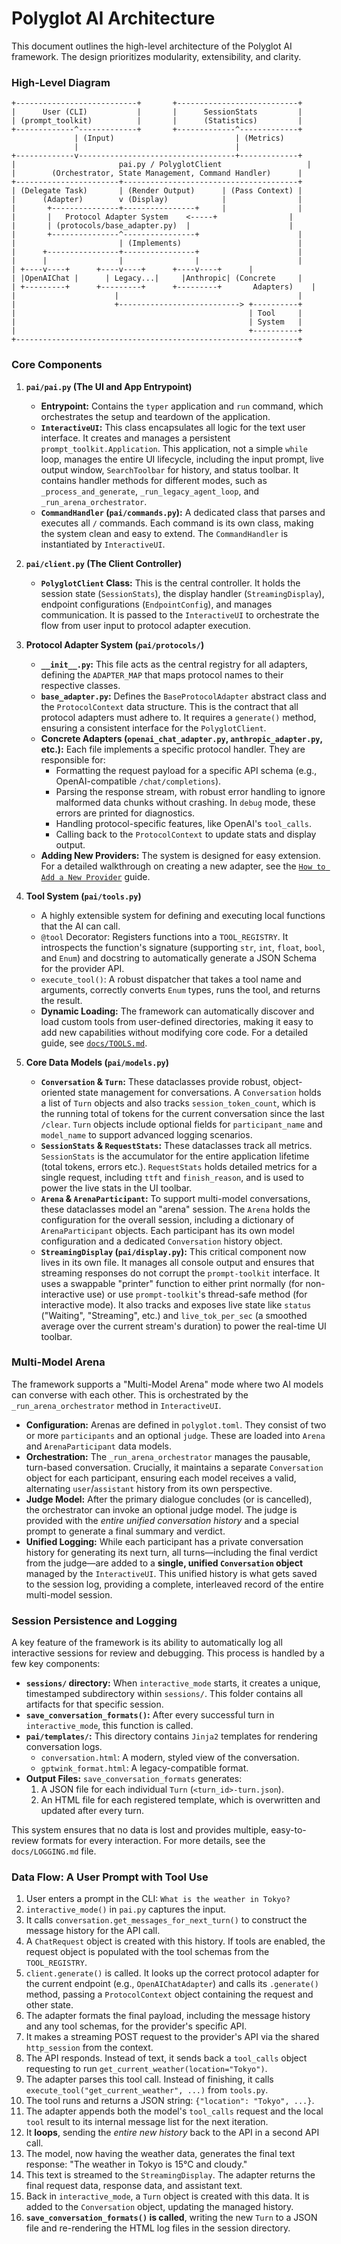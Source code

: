 # Polyglot AI Architecture

This document outlines the high-level architecture of the Polyglot AI framework. The design prioritizes modularity, extensibility, and clarity.

### High-Level Diagram

```
+---------------------------+       +---------------------------+
|      User (CLI)           |       |      SessionStats         |
| (prompt_toolkit)          |       |      (Statistics)         |
+-------------^-------------+       +-------------^-------------+
              | (Input)                           | (Metrics)
              |                                   |
+-------------v-----------------------------------+-------------+
|                       pai.py / PolyglotClient                   |
|        (Orchestrator, State Management, Command Handler)      |
+-----------------------+---------------------------------------+
| (Delegate Task)       | (Render Output)      | (Pass Context) |
|      (Adapter)        v (Display)            |                |
|       +---------------+----------------+     |                |
|       |   Protocol Adapter System    <-----+                |
|       | (protocols/base_adapter.py)  |                      |
|       +---------------^----------------+                      |
|                       | (Implements)                          |
|      +----------------+----------------+                      |
|      |                |                |                      |
| +----v----+      +----v----+      +----v----+      |
| |OpenAIChat |      | Legacy...|     |Anthropic| (Concrete     |
| +---------+      +---------+      +---------+       Adapters)    |
|                      |                                        |
|                      +---------------------------> +----------+
|                                                    | Tool     |
|                                                    | System   |
|                                                    +----------+
+---------------------------------------------------------------+

```

### Core Components

1.  **`pai/pai.py` (The UI and App Entrypoint)**
    *   **Entrypoint:** Contains the `typer` application and `run` command, which orchestrates the setup and teardown of the application.
    *   **`InteractiveUI`:** This class encapsulates all logic for the text user interface. It creates and manages a persistent `prompt_toolkit.Application`. This application, not a simple `while` loop, manages the entire UI lifecycle, including the input prompt, live output window, `SearchToolbar` for history, and status toolbar. It contains handler methods for different modes, such as `_process_and_generate`, `_run_legacy_agent_loop`, and `_run_arena_orchestrator`.
    *   **`CommandHandler` (`pai/commands.py`):** A dedicated class that parses and executes all `/` commands. Each command is its own class, making the system clean and easy to extend. The `CommandHandler` is instantiated by `InteractiveUI`.

2.  **`pai/client.py` (The Client Controller)**
    *   **`PolyglotClient` Class:** This is the central controller. It holds the session state (`SessionStats`), the display handler (`StreamingDisplay`), endpoint configurations (`EndpointConfig`), and manages communication. It is passed to the `InteractiveUI` to orchestrate the flow from user input to protocol adapter execution.

3.  **Protocol Adapter System (`pai/protocols/`)**
    *   **`__init__.py`:** This file acts as the central registry for all adapters, defining the `ADAPTER_MAP` that maps protocol names to their respective classes.
    *   **`base_adapter.py`:** Defines the `BaseProtocolAdapter` abstract class and the `ProtocolContext` data structure. This is the contract that all protocol adapters must adhere to. It requires a `generate()` method, ensuring a consistent interface for the `PolyglotClient`.
    *   **Concrete Adapters (`openai_chat_adapter.py`, `anthropic_adapter.py`, etc.):** Each file implements a specific protocol handler. They are responsible for:
        *   Formatting the request payload for a specific API schema (e.g., OpenAI-compatible `/chat/completions`).
        *   Parsing the response stream, with robust error handling to ignore malformed data chunks without crashing. In `debug` mode, these errors are printed for diagnostics.
        *   Handling protocol-specific features, like OpenAI's `tool_calls`.
        *   Calling back to the `ProtocolContext` to update stats and display output.
    *   **Adding New Providers:** The system is designed for easy extension. For a detailed walkthrough on creating a new adapter, see the [`How to Add a New Provider`](docs/providers/ANTHROPIC.md) guide.

4.  **Tool System (`pai/tools.py`)**
    *   A highly extensible system for defining and executing local functions that the AI can call.
    *   `@tool` Decorator: Registers functions into a `TOOL_REGISTRY`. It introspects the function's signature (supporting `str`, `int`, `float`, `bool`, and `Enum`) and docstring to automatically generate a JSON Schema for the provider API.
    *   `execute_tool()`: A robust dispatcher that takes a tool name and arguments, correctly converts `Enum` types, runs the tool, and returns the result.
    *   **Dynamic Loading:** The framework can automatically discover and load custom tools from user-defined directories, making it easy to add new capabilities without modifying core code. For a detailed guide, see [`docs/TOOLS.md`](./TOOLS.md).

5.  **Core Data Models (`pai/models.py`)**
    *   **`Conversation` & `Turn`:** These dataclasses provide robust, object-oriented state management for conversations. A `Conversation` holds a list of `Turn` objects and also tracks `session_token_count`, which is the running total of tokens for the current conversation since the last `/clear`. `Turn` objects include optional fields for `participant_name` and `model_name` to support advanced logging scenarios.
    *   **`SessionStats` & `RequestStats`:** These dataclasses track all metrics. `SessionStats` is the accumulator for the entire application lifetime (total tokens, errors etc.). `RequestStats` holds detailed metrics for a single request, including `ttft` and `finish_reason`, and is used to power the live stats in the UI toolbar.
    *   **`Arena` & `ArenaParticipant`:** To support multi-model conversations, these dataclasses model an "arena" session. The `Arena` holds the configuration for the overall session, including a dictionary of `ArenaParticipant` objects. Each participant has its own model configuration and a dedicated `Conversation` history object.
    *   **`StreamingDisplay` (`pai/display.py`):** This critical component now lives in its own file. It manages all console output and ensures that streaming responses do not corrupt the `prompt-toolkit` interface. It uses a swappable "printer" function to either print normally (for non-interactive use) or use `prompt-toolkit`'s thread-safe method (for interactive mode). It also tracks and exposes live state like `status` ("Waiting", "Streaming", etc.) and `live_tok_per_sec` (a smoothed average over the current stream's duration) to power the real-time UI toolbar.

### Multi-Model Arena

The framework supports a "Multi-Model Arena" mode where two AI models can converse with each other. This is orchestrated by the `_run_arena_orchestrator` method in `InteractiveUI`.

*   **Configuration:** Arenas are defined in `polyglot.toml`. They consist of two or more `participants` and an optional `judge`. These are loaded into `Arena` and `ArenaParticipant` data models.
*   **Orchestration:** The `_run_arena_orchestrator` manages the pausable, turn-based conversation. Crucially, it maintains a separate `Conversation` object for each participant, ensuring each model receives a valid, alternating `user`/`assistant` history from its own perspective.
*   **Judge Model:** After the primary dialogue concludes (or is cancelled), the orchestrator can invoke an optional judge model. The judge is provided with the *entire unified conversation history* and a special prompt to generate a final summary and verdict.
*   **Unified Logging:** While each participant has a private conversation history for generating its next turn, all turns—including the final verdict from the judge—are added to a **single, unified `Conversation` object** managed by the `InteractiveUI`. This unified history is what gets saved to the session log, providing a complete, interleaved record of the entire multi-model session.

### Session Persistence and Logging

A key feature of the framework is its ability to automatically log all interactive sessions for review and debugging. This process is handled by a few key components:

*   **`sessions/` directory:** When `interactive_mode` starts, it creates a unique, timestamped subdirectory within `sessions/`. This folder contains all artifacts for that specific session.
*   **`save_conversation_formats()`:** After every successful turn in `interactive_mode`, this function is called.
*   **`pai/templates/`:** This directory contains `Jinja2` templates for rendering conversation logs.
    *   `conversation.html`: A modern, styled view of the conversation.
    *   `gptwink_format.html`: A legacy-compatible format.
*   **Output Files:** `save_conversation_formats` generates:
    1.  A JSON file for each individual `Turn` (`<turn_id>-turn.json`).
    2.  An HTML file for each registered template, which is overwritten and updated after every turn.

This system ensures that no data is lost and provides multiple, easy-to-review formats for every interaction. For more details, see the `docs/LOGGING.md` file.

### Data Flow: A User Prompt with Tool Use

1.  User enters a prompt in the CLI: `What is the weather in Tokyo?`
2.  `interactive_mode()` in `pai.py` captures the input.
3.  It calls `conversation.get_messages_for_next_turn()` to construct the message history for the API call.
4.  A `ChatRequest` object is created with this history. If tools are enabled, the request object is populated with the tool schemas from the `TOOL_REGISTRY`.
5.  `client.generate()` is called. It looks up the correct protocol adapter for the current endpoint (e.g., `OpenAIChatAdapter`) and calls its `.generate()` method, passing a `ProtocolContext` object containing the request and other state.
6.  The adapter formats the final payload, including the message history and any tool schemas, for the provider's specific API.
7.  It makes a streaming POST request to the provider's API via the shared `http_session` from the context.
8.  The API responds. Instead of text, it sends back a `tool_calls` object requesting to run `get_current_weather(location="Tokyo")`.
9.  The adapter parses this tool call. Instead of finishing, it calls `execute_tool("get_current_weather", ...)` from `tools.py`.
10. The tool runs and returns a JSON string: `{"location": "Tokyo", ...}`.
11. The adapter appends both the model's `tool_calls` request and the local `tool` result to its internal message list for the next iteration.
12. It **loops**, sending the *entire new history* back to the API in a second API call.
13. The model, now having the weather data, generates the final text response: "The weather in Tokyo is 15°C and cloudy."
14. This text is streamed to the `StreamingDisplay`. The adapter returns the final request data, response data, and assistant text.
15. Back in `interactive_mode`, a `Turn` object is created with this data. It is added to the `Conversation` object, updating the managed history.
16. **`save_conversation_formats()` is called**, writing the new `Turn` to a JSON file and re-rendering the HTML log files in the session directory.
